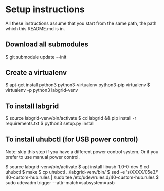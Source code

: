 # Setup instructions
All these instructions assume that you start from the same path, the path which
this README.md is in.

## Download all submodules
$ git submodule update --init

## Create a virtualenv
$ apt-get install python3 python3-virtualenv python3-pip virtualenv
$ virtualenv -p python3 labgrid-venv

## To install labgrid
$ source labgrid-venv/bin/activate
$ cd labgrid && pip install -r requirements.txt
$ python3 setup.py install

## To install uhubctl (for USB power control)
Note: skip this step if you have a different power control system. Or if you
prefer to use manual power control.

$ source labgrid-venv/bin/activate
$ apt install libusb-1.0-0-dev
$ cd uhubctl
$ make
$ cp uhubctl ../labgrid-venv/bin/
$ sed -e 's/XXXX/05e3/' 40-custom-hub.rules | sudo tee /etc/udev/rules.d/40-custom-hub.rules
$ sudo udevadm trigger --attr-match=subsystem=usb
